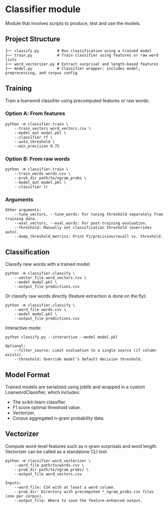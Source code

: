 
# Classifier module 

Module that involves scripts to produce, test and use the models.

## Project Structure

```
├── classify.py        # Run classification using a trained model
├── train.py           # Train classifier using features or raw word lists
├── word_vectorizer.py # Extract surprisal and length-based features
├── model.py           # Classifier wrapper: includes model, preprocessing, and corpus config
```

## Training

Train a loanword classifier using precomputed features or raw words:

### Option A: From features

```
python -m classifier.train \
    --train_vectors word_vectors.csv \
    --model_out model.pkl \
    --classifier rf \
    --auto_threshold \
    --min_precision 0.75
```

### Option B: From raw words

```
python -m classifier.train \
    --train_words words.csv \
    --prob_dir path/to/ngram_probs \
    --model_out model.pkl \
    --classifier lr
```

### Arguments

```
Other arguments:
    --tune_vectors, --tune_words: For tuning threshold separately from training data.
    --eval_vectors, --eval_words: For post-training evaluation.
    --threshold: Manually set classification threshold (overrides auto).
    --dump_threshold_metrics: Print F1/precision/recall vs. threshold.
```

## Classification

Classify new words with a trained model:

```
python -m classifier.classify \
    --vector_file word_vectors.csv \
    --model model.pkl \
    --output_file predictions.csv
```

Or classify raw words directly (feature extraction is done on the fly):

```
python -m classifier.classify \
    --word_file words.csv \
    --model model.pkl \
    --output_file predictions.csv
```

Interactive mode:

```
python classify.py --interactive --model model.pkl
```

```
Optional:
    --filter_source: Limit evaluation to a single source (if column exists).
    --threshold: Override model’s default decision threshold.
```

## Model Format

Trained models are serialized using joblib and wrapped in a custom
LoanwordClassifier, which includes:

- The scikit-learn classifier.
- F1 score optimal threshold value.
- Vectorizer,
- Corpus aggregated n-gram probability data.

## Vectorizer 

Compute word-level features such as n-gram surprisals and word length.
Vectorizer can be called as a standalone CLI tool.

```
python -m classifier.word_vectorizer \
    --word_file path/to/words.csv \
    --prob_dir path/to/ngram_probs/ \
    --output_file word_vectors.csv
```

```
Inputs:
    --word_file: CSV with at least a word column.
    --prob_dir: Directory with precomputed *_ngram_probs.csv files (one per corpus).
    --output_file: Where to save the feature-enhanced output.
```

